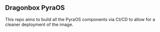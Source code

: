 ## Dragonbox PyraOS

This repo aims to build all the PyraOS components via CI/CD to allow for a cleaner deployment of the image.

